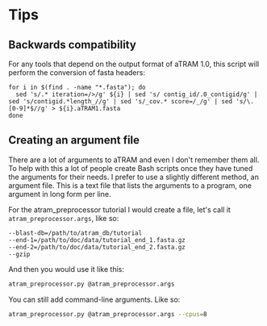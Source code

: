 # Tips

## Backwards compatibility

For any tools that depend on the output format of aTRAM 1.0, this script will perform the conversion of fasta headers:

```
for i in $(find . -name "*.fasta"); do
  sed 's/.* iteration=/>/g' ${i} | sed 's/ contig_id/.0_contigid/g' | sed 's/contigid.*length_//g' | sed 's/_cov.* score=/_/g' | sed 's/\.[0-9]*$//g' > ${i}.aTRAM1.fasta
done
```

## Creating an argument file

There are a lot of arguments to aTRAM and even I don't remember them all. To help with this a lot of people create Bash scripts once they have tuned the arguments for their needs. I prefer to use a slightly different method, an argument file. This is a text file that lists the arguments to a program, one argument in long form per line.

For the atram_preprocessor tutorial I would create a file, let's call it `atram_preprocessor.args`, like so:
```
--blast-db=/path/to/atram_db/tutorial
--end-1=/path/to/doc/data/tutorial_end_1.fasta.gz
--end-2=/path/to/doc/data/tutorial_end_2.fasta.gz
--gzip
```
And then you would use it like this:
```bash
atram_preprocessor.py @atram_preprocessor.args
```
You can still add command-line arguments. Like so:
```bash
atram_preprocessor.py @atram_preprocessor.args --cpus=8
```
